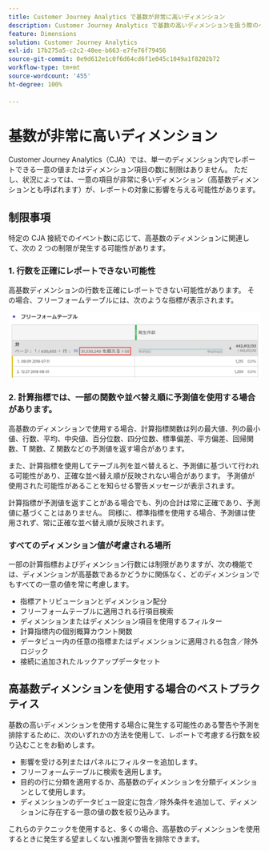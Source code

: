 ```yaml
---
title: Customer Journey Analytics で基数が非常に高いディメンション
description: Customer Journey Analytics で基数の高いディメンションを扱う際のベストプラクティスを説明します。
feature: Dimensions
solution: Customer Journey Analytics
exl-id: 17b275a5-c2c2-48ee-b663-e7fe76f79456
source-git-commit: 0e9d612e1c0f6d64cd6f1e045c1049a1f8202b72
workflow-type: tm+mt
source-wordcount: '455'
ht-degree: 100%

---
```


# 基数が非常に高いディメンション

Customer Journey Analytics（CJA）では、単一のディメンション内でレポートできる一意の値またはディメンション項目の数に制限はありません。 ただし、状況によっては、一意の項目が非常に多いディメンション（高基数ディメンションとも呼ばれます）が、レポートの対象に影響を与える可能性があります。

## 制限事項

特定の CJA 接続でのイベント数に応じて、高基数のディメンションに関連して、次の 2 つの制限が発生する可能性があります。

### 1. 行数を正確にレポートできない可能性

高基数ディメンションの行数を正確にレポートできない可能性があります。 その場合、フリーフォームテーブルには、次のような指標が表示されます。

![](assets/high-cardinality.png)

### 2. 計算指標では、一部の関数や並べ替え順に予測値を使用する場合があります。

高基数のディメンションで使用する場合、計算指標関数は列の最大値、列の最小値、行数、平均、中央値、百分位数、四分位数、標準偏差、平方偏差、回帰関数、T 関数、Z 関数などの予測値を返す場合があります。

また、計算指標を使用してテーブル列を並べ替えると、予測値に基づいて行われる可能性があり、正確な並べ替え順が反映されない場合があります。 予測値が使用された可能性があることを知らせる警告メッセージが表示されます。

計算指標が予測値を返すことがある場合でも、列の合計は常に正確であり、予測値に基づくことはありません。 同様に、標準指標を使用する場合、予測値は使用されず、常に正確な並べ替え順が反映されます。

### すべてのディメンション値が考慮される場所

一部の計算指標およびディメンション行数には制限がありますが、次の機能では、ディメンションが高基数であるかどうかに関係なく、どのディメンションでもすべての一意の値を常に考慮します。

* 指標アトリビューションとディメンション配分
* フリーフォームテーブルに適用される行項目検索
* ディメンションまたはディメンション項目を使用するフィルター
* 計算指標内の個別概算カウント関数
* データビュー内の任意の指標またはディメンションに適用される包含／除外ロジック
* 接続に追加されたルックアップデータセット

## 高基数ディメンションを使用する場合のベストプラクティス

基数の高いディメンションを使用する場合に発生する可能性のある警告や予測を排除するために、次のいずれかの方法を使用して、レポートで考慮する行数を絞り込むことをお勧めします。

* 影響を受ける列またはパネルにフィルターを追加します。
* フリーフォームテーブルに検索を適用します。
* 目的の行に分類を適用するか、高基数のディメンションを分類ディメンションとして使用します。
* ディメンションのデータビュー設定に包含／除外条件を追加して、ディメンションに存在する一意の値の数を絞り込みます。

これらのテクニックを使用すると、多くの場合、高基数のディメンションを使用するときに発生する望ましくない推測や警告を排除できます。
